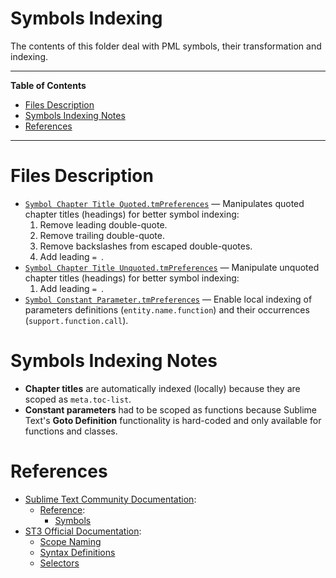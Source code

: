 # Symbols Indexing

The contents of this folder deal with PML symbols, their transformation and indexing.


-----

**Table of Contents**

<!-- MarkdownTOC autolink="true" bracket="round" autoanchor="false" lowercase="only_ascii" uri_encoding="true" levels="1,2,3" -->

- [Files Description](#files-description)
- [Symbols Indexing Notes](#symbols-indexing-notes)
- [References](#references)

<!-- /MarkdownTOC -->

-----

# Files Description

- [`Symbol Chapter Title Quoted.tmPreferences`][Ch Title Quoted] — Manipulates quoted chapter titles (headings) for better symbol indexing:
    1. Remove leading double-quote.
    2. Remove trailing double-quote.
    3. Remove backslashes from escaped double-quotes.
    4. Add leading `= `.
- [`Symbol Chapter Title Unquoted.tmPreferences`][Ch Title Unquoted] — Manipulate unquoted chapter titles (headings) for better symbol indexing:
    1. Add leading `= `.
- [`Symbol Constant Parameter.tmPreferences`][Constant Parameter] — Enable local indexing of parameters definitions (`entity.name.function`) and their occurrences (`support.function.call`).


# Symbols Indexing Notes

- __Chapter titles__ are automatically indexed (locally) because they are scoped as `meta.toc-list`.
- __Constant parameters__ had to be scoped as functions because Sublime Text's __Goto Definition__ functionality is hard-coded and only available for functions and classes.


# References

- [Sublime Text Community Documentation]:
    + [Reference]:
        * [Symbols]
- [ST3 Official Documentation]:
    + [Scope Naming]
    + [Syntax Definitions]
    + [Selectors]

<!-----------------------------------------------------------------------------
                               REFERENCE LINKS
------------------------------------------------------------------------------>

<!-- project files -->

[Ch Title Quoted]: ./Symbol%20Chapter%20Title%20Quoted.tmPreferences "View source file"
[Ch Title Unquoted]: ./Symbol%20Chapter%20Title%20Unquoted.tmPreferences "View source file"
[Constant Parameter]: ./Symbol&20Constant&20Parameter.tmPreferences "View source file"

<!-- ST3 Official Docs -->

[ST3 Official Documentation]: https://www.sublimetext.com/docs/3/
[Scope Naming]: https://www.sublimetext.com/docs/3/scope_naming.html
[Syntax Definitions]: https://www.sublimetext.com/docs/3/syntax.html
[Selectors]: https://www.sublimetext.com/docs/3/selectors.html

<!-- ST3 Community Docs -->

[Sublime Text Community Documentation]: https://docs.sublimetext.io/

[Reference]: https://docs.sublimetext.io/reference/
[Symbols]: https://docs.sublimetext.io/reference/symbols.html

<!-- EOF -->

